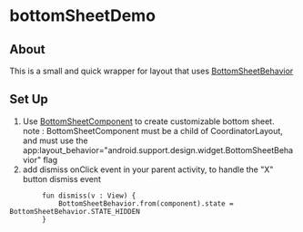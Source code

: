 # bottomSheetDemo

## About
This is a small and quick wrapper for layout that uses [BottomSheetBehavior](https://developer.android.com/reference/com/google/android/material/bottomsheet/BottomSheetBehavior.html)

## Set Up
1. Use [BottomSheetComponent](https://github.com/cyu813/bottomSheetDemo/blob/master/app/src/main/java/com/example/bottomsheetdemo/BottomSheetComponent.kt)
to create customizable bottom sheet. <br>
note : BottomSheetComponent must be a child of CoordinatorLayout, and must use the app:layout_behavior="android.support.design.widget.BottomSheetBehavior" flag <br>
2. add dismiss onClick event in your parent activity, to handle the "X" button dismiss event <br>
```
        fun dismiss(v : View) {
            BottomSheetBehavior.from(component).state = BottomSheetBehavior.STATE_HIDDEN
        }
```

